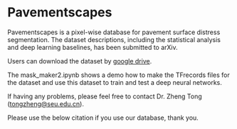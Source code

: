 # Pavementscapes
Pavementscapes is a pixel-wise database for pavement surface distress segmentation. The dataset descriptions, including the statistical analysis and deep learning baselines, has been submitted to arXiv.

Users can download the dataset by [google drive](https://drive.google.com/drive/folders/1h9Mis8s93TrRfzWQ4tThi8D_Ze0qS25U?usp=sharing).

The mask_maker2.ipynb shows a demo how to make the TFrecords files for the dataset and use this dataset to train and test a deep neural networks.

If having any problems, please feel free to contact Dr. Zheng Tong (tongzheng@seu.edu.cn).

Please use the below citation if you use our database, thank you.

